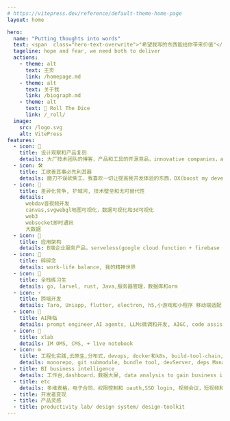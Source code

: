 ```yaml
---
# https://vitepress.dev/reference/default-theme-home-page
layout: home

hero:
  name: "Putting thoughts into words"
  text: <span  class="hero-text-overwrite">"希望我写的东西能给你带来价值"</span>
  tageline: hope and fear, we need both to deliver 
  actions:
    - theme: alt
      text: 主页
      link: /homepage.md
    - theme: alt
      text: 关于我
      link: /biograph.md
    - theme: alt
      text: 🎲 Roll The Dice
      link: /_roll/
  image:
    src: /logo.svg
    alt: VitePress
features:
  - icon: 🚀
    title: 设计观察和产品复刻
    details: 大厂技术团队的博客，产品和工具的开源竞品，innovative companies，awesome prodcuts, vendor, 项目完整落地过程，一切让我感兴趣的东西,
  - icon: 🛠️
    title: 工欲善其事必先利其器
    details: 磨刀不误砍柴工，我喜欢一切让提高我开发体验的东西，DX(boost my developer experience), congnitive load
  - icon: 🫣
    title: 差异化竞争, 护城河, 技术壁垒和无可替代性
    details: 
      webdav音视频开发
      canvas,svgwebgl地图可视化，数据可视化和3d可视化
      web3
      websocket即时通讯
      大数据
  - icon: 🧩
    title: 应用架构
    details: B端企业服务产品，serveless(google cloud function + firebase + netlify)
  - icon: 🍵
    title: 碎碎念
    details: work-life balance, 我的精神世界
  - icon: 🧠
    title: 全栈练习生
    details: go, larvel, rust, Java,服务器管理，数据库和orm
  - icon: ⚡
    title: 跨端开发
    details: Taro, Uniapp, flutter, electron, h5,小游戏和小程序 移动端适配
  - icon: 🤖 
    title: AI降临
    details: prompt engineer,AI agents, LLMs微调和开发, AIGC, code assistant，AI automation/RAGS 
  - icon: 🧪
    title: xlab
    details: IM OMS, CMS, + live notebook  
  - icon: ⚙️
    title: 工程化实践,云原生,分布式，devops, docker和k8s, build-tool-chain, devops, ITops, SecOps
    details: monorepo, git submodule, bundle tool, devServer, deps Management
  - title: BI business intelligence 
    details: 工作台,dashboard，数据大屏, data analysis to gain business insights
  - title: etc
    details: 多维表格，电子合同，权限控制和 oauth,SSO login, 视频会议，短视频和直播,基于大模型的开源知识库问答系统, 法大大，腾讯电子签,万维广告
  - title: 开发者变现
  - title: 产品灵感 
  - title: productivity lab/ design system/ design-toolkit
---
```


